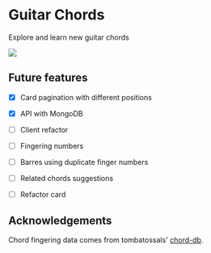 # Guitar Chords

Explore and learn new guitar chords

![](https://media.giphy.com/media/JRV3vEPvlP3nugKG0r/giphy.gif)

## Future features

- [x] Card pagination with different positions

- [x] API with MongoDB

- [ ] Client refactor

- [ ] Fingering numbers

- [ ] Barres using duplicate finger numbers

- [ ] Related chords suggestions

- [ ] Refactor card

## Acknowledgements

Chord fingering data comes from tombatossals' [chord-db]( https://github.com/tombatossals/chords-db ).